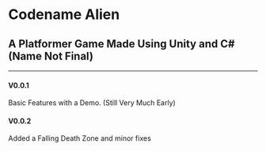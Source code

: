 <h1>Codename Alien</h1>
<h2>A Platformer Game Made Using Unity and C# (Name Not Final)</h2>

<hr>
<h4>V0.0.1</h4>
<p>Basic Features with a Demo. (Still Very Much Early)</p>


<h4>V0.0.2</h4>
<p>Added a Falling Death Zone and minor fixes</p>
